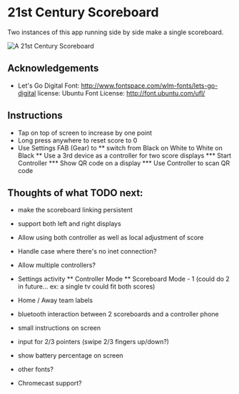 # 21st Century Scoreboard

Two instances of this app running side by side make a single scoreboard.

![A 21st Century Scoreboard](https://scontent-lax3-1.xx.fbcdn.net/hphotos-xla1/v/t1.0-9/12523922_10153860902787173_5526631497506405450_n.jpg?oh=dd277462fe16fb5443cc0d5d0b760f1f&oe=573370EA)

## Acknowledgements

* Let's Go Digital Font: http://www.fontspace.com/wlm-fonts/lets-go-digital license: Ubuntu Font License: http://font.ubuntu.com/ufl/

## Instructions

* Tap on top of screen to increase by one point
* Long press anywhere to reset score to 0
* Use Settings FAB (Gear) to
** switch from Black on White to White on Black
** Use a 3rd device as a controller for two score displays
*** Start Controller
*** Show QR code on a display
*** Use Controller to scan QR code 


## Thoughts of what TODO next:

* make the scoreboard linking persistent
* support both left and right displays

* Allow using both controller as well as local adjustment of score


* Handle case where there's no inet connection?
* Allow multiple controllers?
* Settings activity
** Controller Mode
** Scoreboard Mode - 1     (could do 2 in future...   ex: a single tv could fit both scores)

* Home / Away team labels
* bluetooth interaction between 2 scoreboards and a controller phone
* small instructions on screen
* input for 2/3 pointers (swipe 2/3 fingers up/down?)
* show battery percentage on screen
* other fonts?

* Chromecast support?